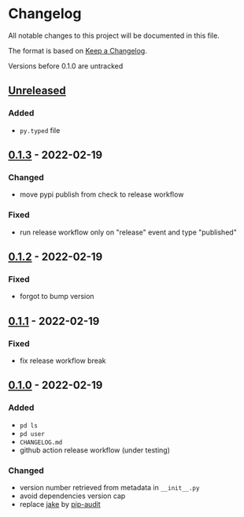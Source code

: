 # Changelog
All notable changes to this project will be documented in this file.

The format is based on [Keep a Changelog](https://keepachangelog.com/en/1.0.0/).

Versions before 0.1.0 are untracked

## [Unreleased]
### Added
* `py.typed` file

## [0.1.3] - 2022-02-19
### Changed
* move pypi publish from check to release workflow

### Fixed
* run release workflow only on "release" event and type "published"

## [0.1.2] - 2022-02-19
### Fixed
* forgot to bump version

## [0.1.1] - 2022-02-19
### Fixed
* fix release workflow break

## [0.1.0] - 2022-02-19
### Added
* `pd ls`
* `pd user`
* `CHANGELOG.md`
* github action release workflow (under testing)

### Changed
* version number retrieved from metadata in `__init__.py`
* avoid dependencies version cap
* replace [jake](https://pypi.org/project/jake/) by [pip-audit](https://pypi.org/project/pip-audit/)


[Unreleased]: https://github.com/koyeung/python-pdcli/compare/0.1.3...HEAD
[0.1.3]: https://github.com/koyeung/python-pdcli/releases/tag/0.1.3
[0.1.2]: https://github.com/koyeung/python-pdcli/releases/tag/0.1.2
[0.1.1]: https://github.com/koyeung/python-pdcli/releases/tag/0.1.1
[0.1.0]: https://github.com/koyeung/python-pdcli/releases/tag/0.1.0
